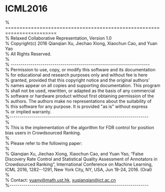 # ICML2016
% ========================================================================  
% Relaxed Collaborative Representation, Version 1.0  
% Copyright(c) 2016 Qianqian Xu, Jiechao Xiong, Xiaochun Cao, and Yuan Yao  
% All Rights Reserved.  
%  
% ----------------------------------------------------------------------  
% Permission to use, copy, or modify this software and its documentation   
% for educational and research purposes only and without fee is here  
% granted, provided that this copyright notice and the original authors'  
% names appear on all copies and supporting documentation. This program  
% shall not be used, rewritten, or adapted as the basis of any commercial  
% software or hardware product without first obtaining permission of the  
% authors. The authors make no representations about the suitability of  
% this software for any purpose. It is provided "as is" without express  
% or implied warranty.  
%----------------------------------------------------------------------  
%  
% This is the implementation of the algorithm for FDR control for position bias users in Crowdsourced Ranking.  
%  
% Please refer to the following paper:  
%  
% Qianqian Xu, Jiechao Xiong, Xiaochun Cao, and Yuan Yao, “False Discovery Rate Control and Statistical Quality Assessment of Annotators in Crowdsourced Ranking”, International Conference on Machine Learning, ICML 2016, 1282--1291, New York City, NY, USA, Jun 19-24, 2016. (Oral)  
%   
% Contact: yuany@math.ust.hk, xuqianqian@ict.ac.cn  
%----------------------------------------------------------------------